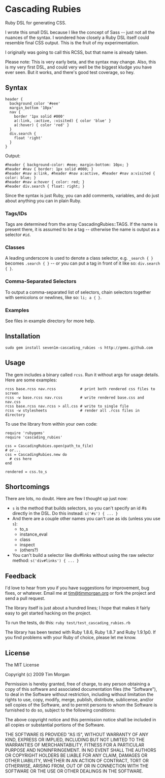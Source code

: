 # Cascading Rubies

Ruby DSL for generating CSS.

I wrote this small DSL because I like the concept of Sass -- just not
all the nuances of the syntax. I wondered how closely a Ruby DSL itself could
resemble final CSS output. This is the fruit of my experimentation.

I originally was going to call this RCSS, but that name is already taken.

Please note: This is very early beta, and the syntax may change. Also, this is
my very first DSL, and could very well be the biggest kludge you have ever seen.
But it works, and there's good test coverage, so hey.

## Syntax

    header {
      background_color '#eee'
      margin_bottom '10px'
      nav {
        border '1px solid #000'
        a(:link, :active, :visited) { color 'blue' }
        a(:hover) { color 'red' }
      }
      div.search {
        float 'right'
      }
    }
    
Output:

    #header { background-color: #eee; margin-bottom: 10px; }
    #header #nav { border: 1px solid #000; }
    #header #nav a:link, #header #nav a:active, #header #nav a:visited { color: blue; }
    #header #nav a:hover { color: red; }
    #header div.search { float: right; }
    
Since the syntax is just Ruby, you can add comments, variables, and do just about anything
you can in plain Ruby.

### Tags/IDs

Tags are determined from the array CascadingRubies::TAGS. If the name is present there, it is
assumed to be a tag -- otherwise the name is output as a selector `#id`.

### Classes

A leading underscore is used to denote a class selector, e.g. `_search { }` becomes
`.search { }` -- or you can put a tag in front of it like so: `div.search { }`.

### Comma-Separated Selectors

To output a comma-separated list of selectors, chain selectors together with semicolons
or newlines, like so: `li; a { }`.

### Examples

See files in example directory for more help.

## Installation

    sudo gem install seven1m-cascading_rubies -s http://gems.github.com
    
## Usage

The gem includes a binary called `rcss`. Run it without args for usage details.
Here are some examples:

    rcss base.rcss nav.rcss           # print both rendered css files to screen
    rcss -w base.rcss nav.rcss        # write rendered base.css and nav.css
    rcss base.rcss nav.rcss > all.css # write to single file
    rcss -w stylesheets               # render all .rcss files in directory
    
To use the library from within your own code:

    require 'rubygems'
    require 'cascading_rubies'
    
    css = CascadingRubies.open(path_to_file)
    # or...
    css = CascadingRubies.new do
      # css here
    end
    
    rendered = css.to_s

## Shortcomings

There are lots, no doubt. Here are few I thought up just now:

* `s` is the method that builds selectors, so you can't specify an id #s directly
  in the DSL. Do this instead: `s('#s') { ... }`
* And there are a couple other names you can't use as ids (unless you use `s`):
  * to\_s
  * instance\_eval
  * class
  * inspect
  * (others?)
* You can't build a selector like div#links without using the raw selector method:
  `s('div#links') { ... }`

## Feedback

I'd love to hear from you if you have suggestions for improvement, bug fixes,
or whatever. Email me at tim@timmorgan.org or fork the project and send a
pull request.

The library itself is just about a hundred lines; I hope that makes it fairly
easy to get started hacking on the project.

To run the tests, do this: `ruby test/test_cascading_rubies.rb`

The library has been tested with Ruby 1.8.6, Ruby 1.8.7 and Ruby 1.9.1p0.
If you find problems with your Ruby of choice, please let me know.

## License

The MIT License

Copyright (c) 2009 Tim Morgan

Permission is hereby granted, free of charge, to any person obtaining a copy
of this software and associated documentation files (the "Software"), to deal
in the Software without restriction, including without limitation the rights
to use, copy, modify, merge, publish, distribute, sublicense, and/or sell
copies of the Software, and to permit persons to whom the Software is
furnished to do so, subject to the following conditions:

The above copyright notice and this permission notice shall be included in
all copies or substantial portions of the Software.

THE SOFTWARE IS PROVIDED "AS IS", WITHOUT WARRANTY OF ANY KIND, EXPRESS OR
IMPLIED, INCLUDING BUT NOT LIMITED TO THE WARRANTIES OF MERCHANTABILITY,
FITNESS FOR A PARTICULAR PURPOSE AND NONINFRINGEMENT. IN NO EVENT SHALL THE
AUTHORS OR COPYRIGHT HOLDERS BE LIABLE FOR ANY CLAIM, DAMAGES OR OTHER
LIABILITY, WHETHER IN AN ACTION OF CONTRACT, TORT OR OTHERWISE, ARISING FROM,
OUT OF OR IN CONNECTION WITH THE SOFTWARE OR THE USE OR OTHER DEALINGS IN
THE SOFTWARE.

